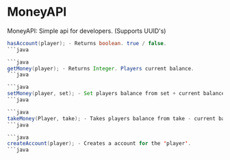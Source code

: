 MoneyAPI
========

MoneyAPI: Simple api for developers. (Supports UUID's)

```java
hasAccount(player); - Returns boolean. true / false.
```java

```java
getMoney(player); - Returns Integer. Players current balance.
```java

```java
setMoney(player, set); - Set players balance from set + current balance.
```java

```java
takeMoney(Player, take); - Takes players balance from take - current balance.
```java

```java
createAccount(player); - Creates a account for the 'player'.
```java
